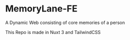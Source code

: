 # MemoryLane-FE
A Dynamic Web consisting of core memories of a person

This Repo is made in Nuxt 3 and TailwindCSS
